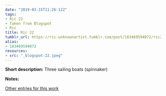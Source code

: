 ```yaml
---
date: "2019-03-15T11:26:12Z"
tags:
- Ric 22
- Taken from Blogspot
- Ric
title: Ric 22
tumblr_url: https://ric-unknownartist.tumblr.com/post/183469594072/ric22
alias:
- 183469594072
resources:
- src: "_blogspot-22.jpeg"
---
```


**Short description:** Three sailing boats (spinnaker)

**Notes:**

[Other entries for this work](/tags/Ric-22)
